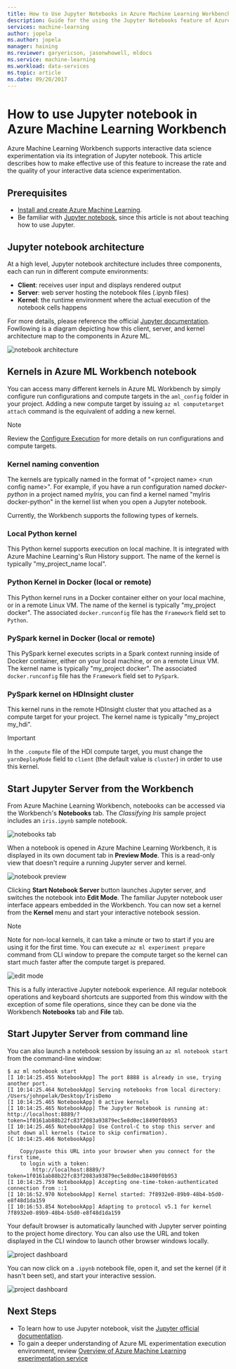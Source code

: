 ```yaml
---
title: How to Use Jupyter Notebooks in Azure Machine Learning Workbench | Microsoft Docs
description: Guide for the using the Jupyter Notebooks feature of Azure Machine Learning Workbench
services: machine-learning
author: jopela
ms.author: jopela
manager: haining
ms.reviewer: garyericson, jasonwhowell, mldocs
ms.service: machine-learning
ms.workload: data-services
ms.topic: article
ms.date: 09/20/2017
---
```

# How to use Jupyter notebook in Azure Machine Learning Workbench

Azure Machine Learning Workbench supports interactive data science experimentation via its integration of Jupyter notebook. This article describes how to make effective use of this feature to increase the rate and the quality of your interactive data science experimentation.

## Prerequisites
- [Install and create Azure Machine Learning](/machine-learning/preview/quickstart-installation.md).
- Be familiar with [Jupyter notebook](http://jupyter.org/), since this article is not about teaching how to use Jupyter.

## Jupyter notebook architecture
At a high level, Jupyter notebook architecture includes three components, each can run in different compute environments:

- **Client**: receives user input and displays rendered output
- **Server**: web server hosting the notebook files (.ipynb files)
- **Kernel**: the runtime environment where the actual execution of the notebook cells happens

For more details, please reference the official [Jupyter documentation](http://jupyter.readthedocs.io/en/latest/architecture/how_jupyter_ipython_work.html). Fowllowing is a diagram depicting how this client, server, and kernel architecture map to the components in Azure ML.

![notebook architecture](media/how-to-use-jupyter-notebooks/how-to-use-jupyter-notebooks-architecture.png)

## Kernels in Azure ML Workbench notebook
You can access many different kernels in Azure ML Workbench by simply configure run configurations and compute targets in the `aml_config` folder in your project. Adding a new compute target by issuing `az ml computetarget attach` command is the equivalent of adding a new kernel.

>[!NOTE]
>Review the [Configure Execution](experimentation-service-configuration.md) for more details on run configurations and compute targets.

### Kernel naming convention
The kernels are typically named in the format of "\<project name> \<run config name>". For example, if you have a run configuration named _docker-python_ in a project named _myIris_, you can find a kernel named "myIris docker-python" in the kernel list when you open a Jupyter notebook.

Currently, the Workbench supports the following types of kernels.

### Local Python kernel
This Python kernel supports execution on local machine. It is integrated with Azure Machine Learning's Run History support. The name of the kernel is typically "my_project_name local".

### Python Kernel in Docker (local or remote)
This Python kernel runs in a Docker container either on your local machine, or in a remote Linux VM. The name of the kernel is typically "my_project docker". The associated `docker.runconfig` file has the `Framework` field set to `Python`.

### PySpark kernel in Docker (local or remote)
This PySpark kernel executes scripts in a Spark context running inside of Docker container, either on your local machine, or on a remote Linux VM. The kernel name is typically "my_project docker". The associated `docker.runconfig` file has the `Framework` field set to `PySpark`.

### PySpark kernel on HDInsight cluster
This kernel runs in the remote HDInsight cluster that you attached as a compute target for your project. The kernel name is typically "my_project my_hdi". 

>[!IMPORTANT]
>In the `.compute` file of the HDI compute target, you must change the `yarnDeployMode` field to `client` (the default value is `cluster`) in order to use this kernel. 

## Start Jupyter Server from the Workbench
From Azure Machine Learning Workbench, notebooks can be accessed via the Workbench's  **Notebooks** tab. The _Classifying Iris_ sample project includes an `iris.ipynb` sample notebook.

![notebooks tab](media/how-to-use-jupyter-notebooks/how-to-use-jupyter-notebooks-01.png)

When a notebook is opened in Azure Machine Learning Workbench, it is displayed in its own document tab in **Preview Mode**. This is a read-only view that doesn't require a running Jupyter server and kernel.

![notebook preview](media/how-to-use-jupyter-notebooks/how-to-use-jupyter-notebooks-02.png)

Clicking **Start Notebook Server** button launches Jupyter server, and switches the notebook into **Edit Mode**. The familiar Jupyter notebook user interface appears embedded in the Workbench. You can now set a kernel from the **Kernel**  menu and start your interactive notebook session. 

>[!NOTE]
>Note for non-local kernels, it can take a minute or two to start if you are using it for the first time. You can execute `az ml experiment prepare` command from CLI window to prepare the compute target so the kernel can start much faster after the compute target is prepared.

![edit mode](media/how-to-use-jupyter-notebooks/how-to-use-jupyter-notebooks-04.png)

This is a fully interactive Jupyter notebook experience. All regular notebook operations and keyboard shortcuts are supported from this window with the exception of some file operations, since they can be done via the Workbench **Notebooks** tab and **File** tab.

## Start Jupyter Server from command line
You can also launch a notebook session by issuing an `az ml notebook start` from the command-line window:
```
$ az ml notebook start
[I 10:14:25.455 NotebookApp] The port 8888 is already in use, trying another port.
[I 10:14:25.464 NotebookApp] Serving notebooks from local directory: /Users/johnpelak/Desktop/IrisDemo
[I 10:14:25.465 NotebookApp] 0 active kernels 
[I 10:14:25.465 NotebookApp] The Jupyter Notebook is running at: http://localhost:8889/?token=1f0161ab88b22fc83f2083a93879ec5e8d0ec18490f0b953
[I 10:14:25.465 NotebookApp] Use Control-C to stop this server and shut down all kernels (twice to skip confirmation).
[C 10:14:25.466 NotebookApp] 
    
    Copy/paste this URL into your browser when you connect for the first time,
    to login with a token:
        http://localhost:8889/?token=1f0161ab88b22fc83f2083a93879ec5e8d0ec18490f0b953
[I 10:14:25.759 NotebookApp] Accepting one-time-token-authenticated connection from ::1
[I 10:16:52.970 NotebookApp] Kernel started: 7f8932e0-89b9-48b4-b5d0-e8f48d1da159
[I 10:16:53.854 NotebookApp] Adapting to protocol v5.1 for kernel 7f8932e0-89b9-48b4-b5d0-e8f48d1da159
```
Your default browser is automatically launched with Jupyter server pointing to the project home directory. You can also use the URL and token displayed in the CLI window to launch other browser windows locally. 

![project dashboard](media/how-to-use-jupyter-notebooks/how-to-use-jupyter-notebooks-07.png)

You can now click on a `.ipynb` notebook file, open it, and set the kernel (if it hasn't been set), and start your interactive session.

![project dashboard](media/how-to-use-jupyter-notebooks/how-to-use-jupyter-notebooks-08.png)

## Next Steps
- To learn how to use Jupyter notebook, visit the [Jupyter official documentation](http://jupyter-notebook.readthedocs.io/en/latest/).    
- To gain a deeper understanding of Azure ML experimentation execution environment, review [Overview of Azure Machine Learning experimentation service](experimentation-service-configuration.md)

